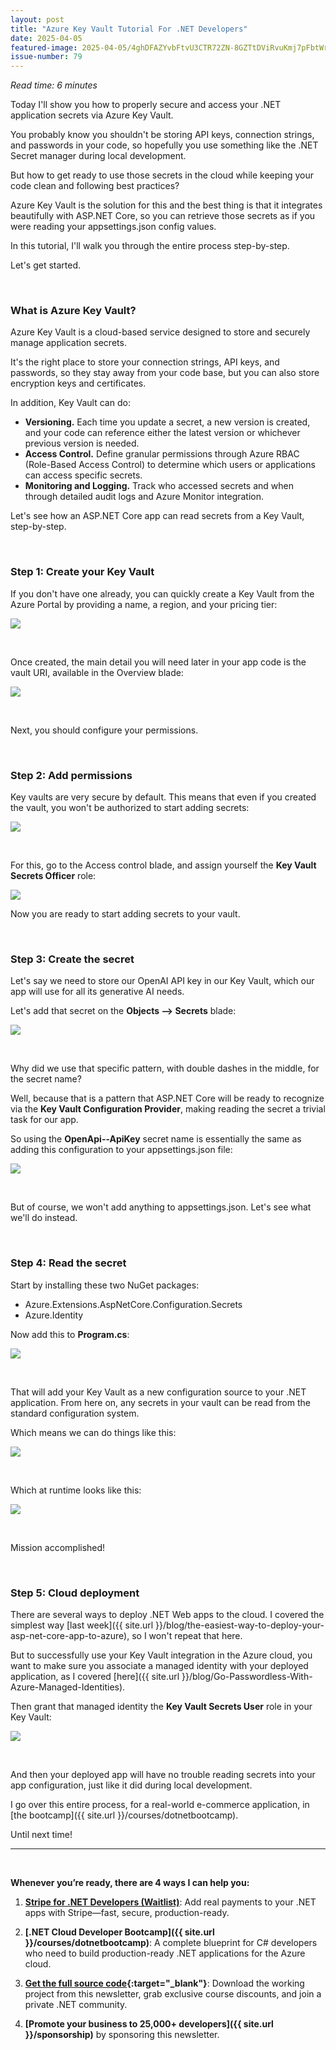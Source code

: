```yaml
---
layout: post
title: "Azure Key Vault Tutorial For .NET Developers"
date: 2025-04-05
featured-image: 2025-04-05/4ghDFAZYvbFtvU3CTR72ZN-8GZTtDViRvuKmj7pFbtWrX.jpeg
issue-number: 79
---
```


*Read time: 6 minutes*
​

Today I'll show you how to properly secure and access your .NET application secrets via Azure Key Vault.

You probably know you shouldn't be storing API keys, connection strings, and passwords in your code, so hopefully you use something like the .NET Secret manager during local development.

But how to get ready to use those secrets in the cloud while keeping your code clean and following best practices?

Azure Key Vault is the solution for this and the best thing is that it integrates beautifully with ASP.NET Core, so you can retrieve those secrets as if you were reading your appsettings.json config values.

In this tutorial, I'll walk you through the entire process step-by-step. 

Let's get started.

​

### **What is Azure Key Vault?**
Azure Key Vault is a cloud-based service designed to store and securely manage application secrets. 

It's the right place to store your connection strings, API keys, and passwords, so they stay away from your code base, but you can also store encryption keys and certificates.

In addition, Key Vault can do:

*   <span>**Versioning.** Each time you update a secret, a new version is created, and your code can reference either the latest version or whichever previous version is needed.</span>
*   <span>**Access Control.** Define granular permissions through Azure RBAC (Role-Based Access Control) to determine which users or applications can access specific secrets.</span>
*   <span>**Monitoring and Logging.** Track who accessed secrets and when through detailed audit logs and Azure Monitor integration.</span>

Let's see how an ASP.NET Core app can read secrets from a Key Vault, step-by-step.

​

### **Step 1: Create your Key Vault**
If you don't have one already, you can quickly create a Key Vault from the Azure Portal by providing a name, a region, and your pricing tier:


![](/assets/images/2025-04-05/4ghDFAZYvbFtvU3CTR72ZN-eAaKixZNhCECH6MftnTgta.jpeg)

​

Once created, the main detail you will need later in your app code is the vault URI, available in the Overview blade:


![](/assets/images/2025-04-05/4ghDFAZYvbFtvU3CTR72ZN-8LJJ6uWLyJNaiBD1KfZ8og.jpeg)

​

Next, you should configure your permissions.

​

### **Step 2: Add permissions**
Key vaults are very secure by default. This means that even if you created the vault, you won't be authorized to start adding secrets:


![](/assets/images/2025-04-05/4ghDFAZYvbFtvU3CTR72ZN-3FAfLro7JHFJmPy66NB53K.jpeg)

​

For this, go to the Access control blade, and assign yourself the **Key Vault Secrets Officer** role:


![](/assets/images/2025-04-05/4ghDFAZYvbFtvU3CTR72ZN-p6nV6kjmbgvK3GT9U5F72h.jpeg)

Now you are ready to start adding secrets to your vault.

​

### **Step 3: Create the secret**
Let's say we need to store our OpenAI API key in our Key Vault, which our app will use for all its generative AI needs.

Let's add that secret on the **Objects --> Secrets** blade:


![](/assets/images/2025-04-05/4ghDFAZYvbFtvU3CTR72ZN-rSgCYYwefdTLMsr5p6uwFu.jpeg)

​

Why did we use that specific pattern, with double dashes in the middle, for the secret name?

Well, because that is a pattern that ASP.NET Core will be ready to recognize via the **Key Vault Configuration Provider**, making reading the secret a trivial task for our app. 

So using the **OpenApi--ApiKey** secret name is essentially the same as adding this configuration to your appsettings.json file:


![](/assets/images/2025-04-05/4ghDFAZYvbFtvU3CTR72ZN-gmn2LxdBanb9JDFjwFVmb9.jpeg)

​

But of course, we won't add anything to appsettings.json. Let's see what we'll do instead.

​

### **Step 4: Read the secret**
Start by installing these two NuGet packages:

*   <span>Azure.Extensions.AspNetCore.Configuration.Secrets</span>
*   <span>Azure.Identity</span>

Now add this to **Program.cs**:


![](/assets/images/2025-04-05/4ghDFAZYvbFtvU3CTR72ZN-tVo4w93n4BEZDkdMp6wfKL.jpeg)

​

That will add your Key Vault as a new configuration source to your .NET application. From here on, any secrets in your vault can be read from the standard configuration system.

Which means we can do things like this:


![](/assets/images/2025-04-05/4ghDFAZYvbFtvU3CTR72ZN-8GZTtDViRvuKmj7pFbtWrX.jpeg)

​

Which at runtime looks like this:


![](/assets/images/2025-04-05/4ghDFAZYvbFtvU3CTR72ZN-dJWc5W2NjA2kVEDF9jYbHY.jpeg)

​

Mission accomplished!

​

### **Step 5: Cloud deployment**
There are several ways to deploy .NET Web apps to the cloud. I covered the simplest way [last week]({{ site.url }}/blog/the-easiest-way-to-deploy-your-asp-net-core-app-to-azure), so I won't repeat that here.

But to successfully use your Key Vault integration in the Azure cloud, you want to make sure you associate a managed identity with your deployed application, as I covered [here]({{ site.url }}/blog/Go-Passwordless-With-Azure-Managed-Identities).

Then grant that managed identity the **Key Vault Secrets User** role in your Key Vault:


![](/assets/images/2025-04-05/4ghDFAZYvbFtvU3CTR72ZN-qDQMqqkfFPUjSwWmay1MyY.jpeg)

​

And then your deployed app will have no trouble reading secrets into your app configuration, just like it did during local development.

I go over this entire process, for a real-world e-commerce application, in [the bootcamp]({{ site.url }}/courses/dotnetbootcamp).

Until next time!

---

<br/>

**Whenever you’re ready, there are 4 ways I can help you:**

1. **[​Stripe for .NET Developers (Waitlist)​](https://juliocasal.com/waitlist)**: Add real payments to your .NET apps with Stripe—fast, secure, production-ready.

2. **[.NET Cloud Developer Bootcamp]({{ site.url }}/courses/dotnetbootcamp)**: A complete blueprint for C# developers who need to build production-ready .NET applications for the Azure cloud.

3. **​[​Get the full source code](https://www.patreon.com/juliocasal){:target="_blank"}**: Download the working project from this newsletter, grab exclusive course discounts, and join a private .NET community.

4. **[Promote your business to 25,000+ developers]({{ site.url }}/sponsorship)** by sponsoring this newsletter.
